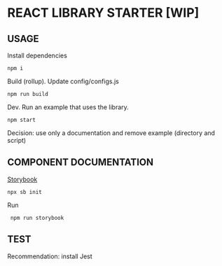 # REACT LIBRARY STARTER [WIP]


## USAGE

Install dependencies

```
npm i
```

Build (rollup). Update config/configs.js

```
npm run build
```

Dev. Run an example that uses the library.

```
npm start
```

Decision: use only a documentation and remove example (directory and script)


## COMPONENT DOCUMENTATION

[Storybook](https://storybook.js.org/docs/react/get-started/install)

```
npx sb init
```

Run

```
 npm run storybook
```

## TEST

Recommendation: install Jest 